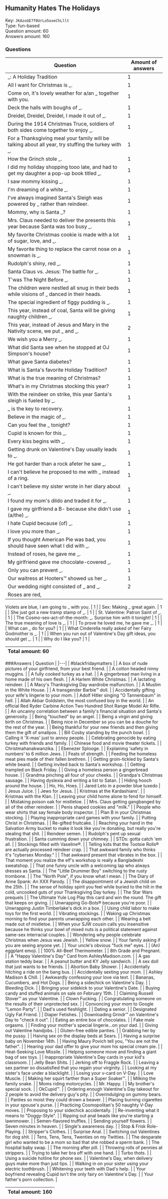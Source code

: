 ## Humanity Hates The Holidays
Key: `JKAzoGE7f0UrLo5oxeChLllt`  
Type: fun-based  
Question amount: 60  
Answers amount: 160
### Questions
| Question | Amount of answers |
|---|---|
| _: A Holiday Tradition | 1 |
| All I want for Christmas is _. | 1 |
| Come on, it's lovely weather for a/an _ together with you. | 1 |
| Deck the halls with boughs of _. | 1 |
| Dreidel, Dreidel, Dreidel, I made it out of _. | 1 |
| During the 1914 Christmas Truce, soldiers of both sides come together to enjoy _. | 1 |
| For a Thanksgiving meal your family will be talking about all year, try stuffing the turkey with _. | 1 |
| How the Grinch stole _. | 1 |
| I did my holiday shopping tooo late, and had to get my daughter a pop-up book titled _. | 1 |
| I saw mommy kissing _. | 1 |
| I'm dreaming of a white _. | 1 |
| I've always imagined Santa's Sleigh was powered by _ rather than reindeer. | 1 |
| Mommy, why is Santa _? | 1 |
| Mrs. Claus needed to deliver the presents this year because Santa was too busy _. | 1 |
| My favorite Christmas cookie is made with a lot of sugar, love, and _. | 1 |
| My favorite thing to replace the carrot nose on a snowman is _. | 1 |
| Rudolph's shiny, red _. | 1 |
| Santa Claus vs. Jesus: The battle for _. | 1 |
| T'was The Night Before _. | 1 |
| The children were nestled all snug in their beds while visions of _ danced in their heads. | 1 |
| The special ingredient of figgy pudding is _. | 1 |
| This year, instead of coal, Santa will be giving naughty children _. | 1 |
| This year, instead of Jesus and Mary in the Nativity scene, we put _ and _. | 2 |
| We wish you a Merry _. | 1 |
| What did Santa see when he stopped at OJ Simpson's house? | 1 |
| What gave Santa diabetes? | 1 |
| What is Santa's favorite Holiday Tradition? | 1 |
| What is the true meaning of Christmas? | 1 |
| What's in my Christmas stocking this year? | 1 |
| With the reindeer on strike, this year Santa's sleigh is fueled by _. | 1 |
| _ is the key to recovery. | 1 |
| Believe in the magic of _. | 1 |
| Can you feel the _ tonight? | 1 |
| Cupid is known for this _. | 1 |
| Every kiss begins with _. | 1 |
| Getting drunk on Valentine's Day usually leads to _. | 1 |
| He got harder than a rock afeter he saw _. | 1 |
| I can't believe he proposed to me with _ instead of a ring. | 1 |
| I can't believe my sister wrote in her diary about _. | 1 |
| I found my mom's dildo and traded it for _. | 1 |
| I gave my girlfriend a B- because she didn't use (a/the) _. | 1 |
| I hate Cupid because (of) _. | 1 |
| I love you more than _. | 1 |
| If you thought American Pie was bad, you should have seen what I did with _. | 1 |
| Instead of roses, he gave me _. | 1 |
| My girlfriend gave me chocolate-covered _. | 1 |
| Only you can prevent _. | 1 |
| Our waitress at Hooters™ showed us her _. | 1 |
| Our wedding night consisted of _ and _. | 2 |
| Roses are red,
Violets are blue,
I am going to _
with you. | 1 |
| Sex: Making _ great again. | 1 |
| She just got a new tramp stamp of _. | 1 |
| St. Valentine: Patron Saint of _. | 1 |
| The Cosmo-sex-act-of-the-month: _. Surprise him with it tonight! | 1 |
| The true meaning of love is _. | 1 |
| To prove he loved me, he gave me _. | 1 |
| What can _ do for you? | 1 |
| What Cinderella really asked of her Fairy Godmother is _. | 1 |
| When you run out of Valentine's Day gift ideas, you should get _. | 1 |
| Why do I like you? | 1 |

|Total amount: 60|
|---|
###Answers
| Question |
|---|
| #blackfridaymatters |
| A box of nude pictures of your girlfriend, from your best friend. |
| A cotton headed ninny muggins. |
| A fully cooked turkey as a hat. |
| A gingerbread man living in a home made of his own flesh. |
| A Harlem White Christmas. |
| A lactating reindeer. |
| A Macy's Thanksgiving Day wardrobe malfunction. |
| A Muslim in the White House. |
| A transgender Barbie™ doll. |
| Accidentally gifting your wife's lingerie to your mom. |
| Adolf Hitler singing "O Tannenbaum" in hell. |
| Allah Akbar Goldstein, the most confused boy in the world. |
| An official Red Ryder Carbine Action Two Hundred Shot Range Model Air Rifle. |
| An uncanny correlation between a family's financial situation and Santa's generosity. |
| Being "touched" by an angel. |
| Being a virgin and giving birth on Christmas. |
| Being nice in December so you can be a douche for the rest of the year. |
| Being thankful for your new friends and then giving them the gift of smallpox. |
| Bill Cosby standing by the punch bowl. |
| Calling it 'X-mas' just to annoy people. |
| Celebrating genocide by eating turkey with friends and family. |
| Chinese food and movie theater tickets. |
| Christmahanakwanzika. |
| Ebenezer Splooge. |
| Explaining 'safety in numbers' to 6 million Jews. |
| Feats of strength. |
| Feeding the homeless meat pies made of their fallen brethren. |
| Getting groin-tickled by Santa's white beard. |
| Getting invited back to Santa's workshop. |
| Getting trampled on Black Friday. |
| Giving a homeless person a gingerbread house. |
| Grandma pinching all four of your cheeks. |
| Grandpa's Christmas sausage. |
| Having dyslexia and writing a list to Satan. |
| Hiding hooch around the house. |
| Ho, Ho, Hoes. |
| Jared Leto in a powder blue tuxedo |
| Jesus Juice. |
| Jews for Jesus. |
| Kristmas at the Kardashians'. |
| Kristmas with the Klan. |
| Leaving your child home alone to fend for himself. |
| Mistaking poison oak for mistletoe. |
| Mrs. Claus getting gangbanged by all of the other reindeer. |
| Penis shaped cookies and "milk." |
| People who wear shirts that say female body inspector. |
| Plan B in your Christmas stocking. |
| Playing inappropriate card games with your family. |
| Putting Christ in Christmas. |
| Re-gifted fruitcake. |
| Reaching your hand in the Salvation Army bucket to make it look like you're donating, but really you're stealing that shit. |
| Reindeer semen. |
| Rudolph's pent up sexual frustration. |
| Santa cumming down your chimney. |
| STDs: gotta catch 'em all. |
| Stockings filled with Vaseline®. |
| Telling kids that the Tootsie Rolls® are actually processed reindeer crap. |
| That awkward family who thinks it's "cybersex Monday." |
| That awkward present that vibrates in the box. |
| That moment you realize the elf's workshop is really a Bangladeshi sweatshop. |
| That one funny uncle with a welcoming lap who always dresses as Santa. |
| The "Little Drummer Boy" switching to the rusty trombone. |
| The "North Pole", if you know what I mean. |
| The Diary of Anne Spank: An XXX Parody. |
| The disappointment of a Jewish child on the 25th. |
| The sense of holiday spirit you feel while buried to the hilt in the cold, uncooked guts of your Thanksgiving Day turkey. |
| The Star Wars prequels |
| The Ultimate Yule Log
Play this card and win the round.
The gift that keeps on giving. |
| Unwrapping Go-Bots® because you're poor. |
| Unwrapping Justin Timberlake's dick in a box. |
| Using child labor to make toys for the first world. |
| Vibrating stockings. |
| Waking up Christmas morning to find your parents unwrapping each other. |
| Wearing a belt made out of mistletoe. |
| When your SJW cousin calls you insensitive because he thinks your bowl of mixed nuts is a political statement against same-sex interracial couples. |
| Wondering why people celebrate Christmas when Jesus was Jewish. |
| Yellow snow. |
| Your family asking if you are seeing anyone yet. |
| Your uncle's obvious "fuck me" eyes. |
| (An) eggplant emoji. |
| 100% All-Beef Thermometer. |
| 8th Grade and Pregnant. |
| A "Happy Valentine's Day" Card from AshleyMadison.com. |
| A gas station teddy bear. |
| A peanut butter and KY Jelly sandwich. |
| A sex doll that just wants to be friends. |
| Abortion Baby Shower. |
| Accidentally hitching a ride on the bang bus. |
| Accidentally sexting your mom. |
| Ashley Madison & Chill. |
| Awkwardly confessing your love via text. |
| Bananas, Cucumbers, and Hot Dogs. |
| Being a sidechick on Valentine's Day. |
| Bleeding Dick. |
| Bringing your sidekick to your Valentine's Date. |
| Buying candy and stuffed animals on sale on February 15th. |
| Claiming Russell Stover™ as your Valentine. |
| Clown Fucking. |
| Congratulating someone on the results of their unprotected sex. |
| Convoncing your mom to Google "Lemon Party". |
| Dad's used fleshlight. |
| Dating a senior. |
| Designated Ugly Fat Friend. |
| Diaper Fetishes. |
| Downloading Grindr™ on Valentine's Day to "check it out". |
| Eating an entire box of chocolates. |
| Fake male orgasms. |
| Finding your mother's special lingerie...on your dad. |
| Giving out Valentine handjobs. |
| Gluten-free edible panties. |
| Grabbing her by the pussy. |
| Haivng sex on the display beds at Sears. |
| Having a surprise baby on November 14th. |
| Having Maury Povich tell you, "You are not the father". |
| Hearing your dad offer to give your mom his special cream pie. |
| Heat-Seeking Love Missile. |
| Helping someone move and finding a giant bag of sex toys. |
| Inappropriate Valentine's Day cards in your kid's classroom. |
| Jelly Bean Shits. |
| Jerking off to Fraggle Rock. |
| Leaving a sex partner so dissatisfied that you regain your virginity. |
| Looking at my sister's face under a blacklight. |
| Losing your v-card on V-Day. |
| Love Muscle. |
| Making her squirt farther than a Super Soaker™. |
| Milking the family snake. |
| Moms riding motorcycles. |
| Mr. Happy. |
| My brother's special sock. |
| OkCupid™. |
| Ordering enough Valentine's Day takeout for 2 people to avoid the delivery guy's pity. |
| Overindulging on gummy bears. |
| Panties so moist they could drown a beaver. |
| Placing burning cigarettes in your spouse's purse. |
| Practicing Cosmopolitan's 50 naughty V-Day moves. |
| Proposing to your sidechick accidentally. |
| Re-inventing what it means to "Doggy-Style". |
| Ripping out anal beads like you're starting a lawnmower. |
| Semen-flavored truffles. |
| Sending yourself flowers. |
| Seven minutes in heaven. |
| Single's awareness day. |
| Stop & Frisk Role-Playing. |
| Stripper's Clothes. |
| Surprise Anal. |
| Switching out Valentines for dog shit. |
| Tens, Tens, Tens, Twenties on my Twitties. |
| The desparate girl who wanted to be a mom so bad that she robbed a sperm bank. |
| The hospital baby swap. |
| The morning after pill. |
| Throwing rolls of pennies at strippers. |
| Trying to take her bra off with one hand. |
| Turbo thots. |
| Using a suicide hotline for phone sex. |
| Valentine's Day, when delivery guys make more than just tips. |
| Walking in on your sister using your electric toothbrush. |
| Whitening your teeth with Dad's help. |
| Your boyfriend revealing Cupid isn't the only fairy on Valentine's Day. |
| Your father's porn collection. |

|Total amount: 160|
|---|